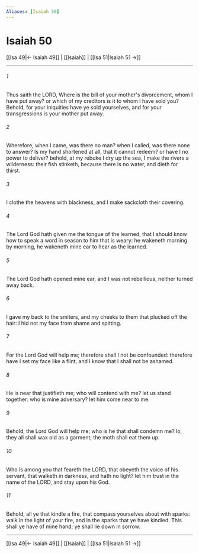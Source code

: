```yaml
---
Aliases: [Isaiah 50]
---
```

# Isaiah 50

[[Isa 49|← Isaiah 49]] | [[Isaiah]] | [[Isa 51|Isaiah 51 →]]
***



###### 1 
Thus saith the LORD, Where is the bill of your mother's divorcement, whom I have put away? or which of my creditors is it to whom I have sold you? Behold, for your iniquities have ye sold yourselves, and for your transgressions is your mother put away. 

###### 2 
Wherefore, when I came, was there no man? when I called, was there none to answer? Is my hand shortened at all, that it cannot redeem? or have I no power to deliver? behold, at my rebuke I dry up the sea, I make the rivers a wilderness: their fish stinketh, because there is no water, and dieth for thirst. 

###### 3 
I clothe the heavens with blackness, and I make sackcloth their covering. 

###### 4 
The Lord God hath given me the tongue of the learned, that I should know how to speak a word in season to him that is weary: he wakeneth morning by morning, he wakeneth mine ear to hear as the learned. 

###### 5 
The Lord God hath opened mine ear, and I was not rebellious, neither turned away back. 

###### 6 
I gave my back to the smiters, and my cheeks to them that plucked off the hair: I hid not my face from shame and spitting. 

###### 7 
For the Lord God will help me; therefore shall I not be confounded: therefore have I set my face like a flint, and I know that I shall not be ashamed. 

###### 8 
He is near that justifieth me; who will contend with me? let us stand together: who is mine adversary? let him come near to me. 

###### 9 
Behold, the Lord God will help me; who is he that shall condemn me? lo, they all shall wax old as a garment; the moth shall eat them up. 

###### 10 
Who is among you that feareth the LORD, that obeyeth the voice of his servant, that walketh in darkness, and hath no light? let him trust in the name of the LORD, and stay upon his God. 

###### 11 
Behold, all ye that kindle a fire, that compass yourselves about with sparks: walk in the light of your fire, and in the sparks that ye have kindled. This shall ye have of mine hand; ye shall lie down in sorrow.

***
[[Isa 49|← Isaiah 49]] | [[Isaiah]] | [[Isa 51|Isaiah 51 →]]
